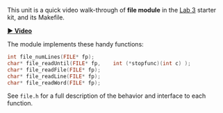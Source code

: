 This unit is a quick video walk-through of **file module** in the [Lab 3](https://github.com/CS50DartmouthFA2025/home/blob/main/labs/lab3) starter kit, and its Makefile.

**[:arrow_forward: Video](https://dartmouth.hosted.panopto.com/Panopto/Pages/Viewer.aspx?id=7ddd9b83-9143-4d79-a0e6-ad0d011b437a)**

The module implements these handy functions:

```c
int file_numLines(FILE* fp);
char* file_readUntil(FILE* fp,    int (*stopfunc)(int c) );
char* file_readFile(FILE* fp);
char* file_readLine(FILE* fp);
char* file_readWord(FILE* fp);
```

See `file.h` for a full description of the behavior and interface to each function.

